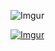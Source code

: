 <!---- 
👋 Hi, I’m @vrindachauhan
- 👀 I’m interested in learning the latest in web development technologies
- 🌱 I’m currently pursuing B.A. Philosophy (H) from University of Delhi
- 💞️ I’m looking for an opportunity to work in a high growth startup to build something I would love to showcase.
- 📫 You can reach out to me at https://www.linkedin.com/in/vrindachauhan
vrindachauhan/vrindachauhan is a ✨ special ✨ repository because its `README.md` (this file) appears on your GitHub profile.
You can click the Preview link to take a look at your changes.
--->

![Imgur](https://i.imgur.com/xdyIrRC.jpg)

[![Imgur](https://i.imgur.com/XIKIbPE.jpg)](http://bit.ly/know-more-about-me-here)
